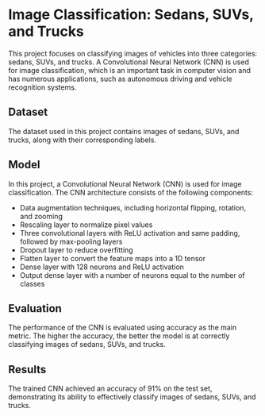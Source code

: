 # Image Classification: Sedans, SUVs, and Trucks

This project focuses on classifying images of vehicles into three categories: sedans, SUVs, and trucks. A Convolutional Neural Network (CNN) is used for image classification, which is an important task in computer vision and has numerous applications, such as autonomous driving and vehicle recognition systems.

## Dataset

The dataset used in this project contains images of sedans, SUVs, and trucks, along with their corresponding labels. 

## Model

In this project, a Convolutional Neural Network (CNN) is used for image classification. The CNN architecture consists of the following components:

- Data augmentation techniques, including horizontal flipping, rotation, and zooming
- Rescaling layer to normalize pixel values
- Three convolutional layers with ReLU activation and same padding, followed by max-pooling layers
- Dropout layer to reduce overfitting
- Flatten layer to convert the feature maps into a 1D tensor
- Dense layer with 128 neurons and ReLU activation
- Output dense layer with a number of neurons equal to the number of classes

## Evaluation

The performance of the CNN is evaluated using accuracy as the main metric. The higher the accuracy, the better the model is at correctly classifying images of sedans, SUVs, and trucks.

## Results

The trained CNN achieved an accuracy of 91% on the test set, demonstrating its ability to effectively classify images of sedans, SUVs, and trucks.

